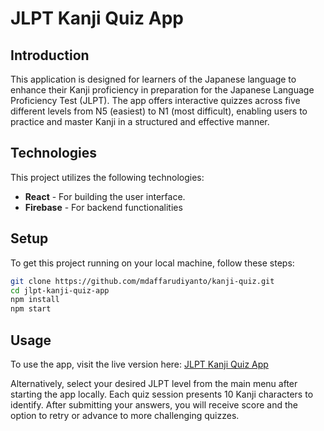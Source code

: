 # JLPT Kanji Quiz App

## Introduction
This application is designed for learners of the Japanese language to enhance their Kanji proficiency in preparation for the Japanese Language Proficiency Test (JLPT). The app offers interactive quizzes across five different levels from N5 (easiest) to N1 (most difficult), enabling users to practice and master Kanji in a structured and effective manner.

## Technologies
This project utilizes the following technologies:
- **React** - For building the user interface.
- **Firebase** - For backend functionalities 

## Setup
To get this project running on your local machine, follow these steps:

```bash
git clone https://github.com/mdaffarudiyanto/kanji-quiz.git
cd jlpt-kanji-quiz-app
npm install
npm start
```

## Usage
To use the app, visit the live version here: [JLPT Kanji Quiz App](https://mdaffarudiyanto.github.io/kanji-quiz/)

Alternatively, select your desired JLPT level from the main menu after starting the app locally. Each quiz session presents 10 Kanji characters to identify. After submitting your answers, you will receive score and the option to retry or advance to more challenging quizzes.


